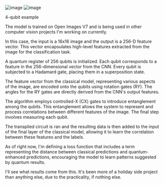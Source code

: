 ![image](https://github.com/robathanjames/mnr-v-quantum_tests/assets/97772344/3c560c2e-f493-470c-940d-a316a5f898b1) ![image](https://github.com/robathanjames/mnr-v-quantum_tests/assets/97772344/d789139c-436b-4894-9f09-30482f711f89)

4-qubit example

The model is trained on Open Images V7 and is being used in other computer vision projects I'm working on currently.

In this case, the input is a 16x16 image and the output is a 256-D feature vector. This vector encapsulates high-level features extracted from the image for the classification task.

A quantum register of 256 qubits is initialized. Each qubit corresponds to a feature in the 256-dimensional vector from the CNN. Every qubit is subjected to a Hadamard gate, placing them in a superposition state. 

The feature vector from the classical model, representing various aspects of the image, are encoded onto the qubits using rotation gates (RY). The angles for the RY gates are directly derived from the CNN's output features.

The algorithm employs controlled-X (CX) gates to introduce entanglement among the qubits. This entanglement allows the system to represent and process correlations between different features of the image.
The final step involves measuring each qubit.

The transpiled circuit is ran and the resulting data is then added to the input of the final layer of the classical model, allowing it to learn the correlation between these features and the labels.

As of right now, I'm defining a loss function that includes a term representing the distance between classical predictions and quantum-enhanced predictions, encouraging the model to learn patterns suggested by quantum results.

I'll see what results come from this. It's been more of a holiday side project than anything else, due to the practicality, if nothing else.
